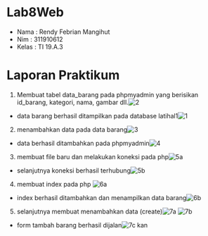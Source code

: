 # Lab8Web

- Nama : Rendy Febrian Mangihut
- Nim : 311910612
- Kelas : TI 19.A.3

# Laporan Praktikum
1. Membuat tabel data_barang pada phpmyadmin yang berisikan id_barang, kategori, nama, gambar dll.![2](https://user-images.githubusercontent.com/59887134/120070525-3114ea80-c0b5-11eb-9031-3ae8d2c1a8c7.png)
- data barang berhasil ditampilkan pada database latihal1![1](https://user-images.githubusercontent.com/59887134/120070034-3113eb00-c0b3-11eb-86de-a31d70acf94d.png)

2. menambahkan data pada data barang![3](https://user-images.githubusercontent.com/59887134/120070142-9ff14400-c0b3-11eb-8dc5-0d47c2c5ec1f.png)
- data berhasil ditambahkan pada phpmyadmin![4](https://user-images.githubusercontent.com/59887134/120070264-d333d300-c0b3-11eb-835c-d5b547d77093.png)

3. membuat file baru dan melakukan koneksi pada php![5a](https://user-images.githubusercontent.com/59887134/120070316-08d8bc00-c0b4-11eb-8412-93b79025b9fa.png)
- selanjutnya koneksi berhasil terhubung![5b](https://user-images.githubusercontent.com/59887134/120070330-27d74e00-c0b4-11eb-9460-093069f4d283.png)

4. membuat index pada php ![6a](https://user-images.githubusercontent.com/59887134/120070370-5ce3a080-c0b4-11eb-949c-80d8866b5743.png)
- index berhasil ditambahkan dan menampilkan data barang![6b](https://user-images.githubusercontent.com/59887134/120070385-784eab80-c0b4-11eb-9b6e-af7c5ab1798f.png)

5. selanjutnya membuat menambahkan data (create)![7a](https://user-images.githubusercontent.com/59887134/120070417-a8964a00-c0b4-11eb-9c2f-f7b6d5117a90.png)
![7b](https://user-images.githubusercontent.com/59887134/120070425-b2b84880-c0b4-11eb-919a-022f50b37e2e.png)
- form tambah barang berhasil dijalan![7c](https://user-images.githubusercontent.com/59887134/120070453-d3809e00-c0b4-11eb-8058-c9e15ccc59a2.png)
kan 
